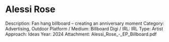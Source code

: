 # Alessi Rose

Description: Fan hang billboard – creating an anniversary moment
Category: Advertising, Outdoor
Platform / Medium: Billboard
Digi / IRL: IRL
Type: Artist
Approach: Ideas
Year: 2024
Attachment: Alessi_Rose_-_EP_Billboard.pdf
